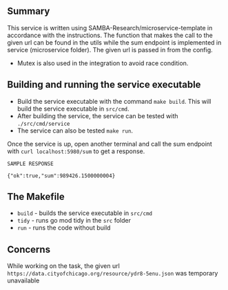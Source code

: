 ## Summary
This service is written using SAMBA-Research/microservice-template in accordance with the instructions. 
The function that makes the call to the given url can be found in the utils while the sum endpoint is implemented in service (microservice folder). 
The given url is passed in from the config. 
- Mutex is also used in the integration to avoid race condition.

## Building and running the service executable
- Build the service executable with the command `make build`. This will build the service executable in `src/cmd`.
- After building the service, the service can be tested with `./src/cmd/service`
- The service can also be tested `make run`.

Once the service is up, open another terminal and call the sum endpoint with `curl localhost:5980/sum` to get a response.
````
SAMPLE RESPONSE

{"ok":true,"sum":989426.1500000004}
````

## The Makefile
- `build` - builds the service executable in `src/cmd`
- `tidy` - runs go mod tidy in the `src` folder
- `run` - runs the code without build

## Concerns
While working on the task, the given url `https://data.cityofchicago.org/resource/ydr8-5enu.json` was temporary unavailable

